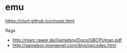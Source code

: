 # emu

https://cturt.github.io/cinoop.html

flags
- http://marc.rawer.de/Gameboy/Docs/GBCPUman.pdf
- http://gameboy.mongenel.com/dmg/opcodes.html
